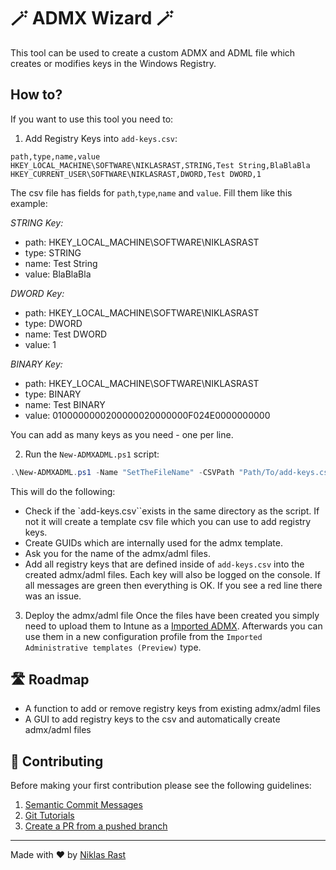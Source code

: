 # 🪄 ADMX Wizard 🪄

This tool can be used to create a custom ADMX and ADML file which creates or modifies keys in the Windows Registry.

## How to?

If you want to use this tool you need to:

1.  Add Registry Keys into `add-keys.csv`:

``` csv
path,type,name,value
HKEY_LOCAL_MACHINE\SOFTWARE\NIKLASRAST,STRING,Test String,BlaBlaBla
HKEY_CURRENT_USER\SOFTWARE\NIKLASRAST,DWORD,Test DWORD,1
```

The csv file has fields for `path`,`type`,`name` and `value`. Fill them like this example:

_STRING Key:_
- path: HKEY_LOCAL_MACHINE\SOFTWARE\NIKLASRAST
- type: STRING
- name: Test String
- value: BlaBlaBla

_DWORD Key:_
- path: HKEY_LOCAL_MACHINE\SOFTWARE\NIKLASRAST
- type: DWORD
- name: Test DWORD
- value: 1

_BINARY Key:_
- path: HKEY_LOCAL_MACHINE\SOFTWARE\NIKLASRAST
- type: BINARY
- name: Test BINARY
- value: 0100000000200000020000000F024E0000000000

You can add as many keys as you need - one per line.

2. Run the `New-ADMXADML.ps1` script:

``` powershell
.\New-ADMXADML.ps1 -Name "SetTheFileName" -CSVPath "Path/To/add-keys.csv"
```

This will do the following:
 - Check if the `add-keys.csv``exists in the same directory as the script. If not it will create a template csv file which you can use to add registry keys.
 - Create GUIDs which are internally used for the admx template.
 - Ask you for the name of the admx/adml files.
 - Add all registry keys that are defined inside of `add-keys.csv` into the created admx/adml files. Each key will also be logged on the console. If all messages are green then everything is OK. If you see a red line there was an issue.

 3. Deploy the admx/adml file
Once the files have been created you simply need to upload them to Intune as a [Imported ADMX](https://intune.microsoft.com/#view/Microsoft_Intune_DeviceSettings/DevicesWindowsMenu/~/configProfiles). Afterwards you can use them in a new configuration profile from the `Imported Administrative templates (Preview)` type.

## 🛣️ Roadmap

- A function to add or remove registry keys from existing admx/adml files
- A GUI to add registry keys to the csv and automatically create admx/adml files

## 🤝 Contributing

Before making your first contribution please see the following guidelines:
1. [Semantic Commit Messages](https://gist.github.com/joshbuchea/6f47e86d2510bce28f8e7f42ae84c716)
1. [Git Tutorials](https://www.youtube.com/playlist?list=PLu-nSsOS6FRIg52MWrd7C_qSnQp3ZoHwW)
1. [Create a PR from a pushed branch](https://learn.microsoft.com/en-us/azure/devops/repos/git/pull-requests?view=azure-devops&tabs=browser#from-a-pushed-branch)

---

Made with ❤️ by [Niklas Rast](https://github.com/niklasrst)
